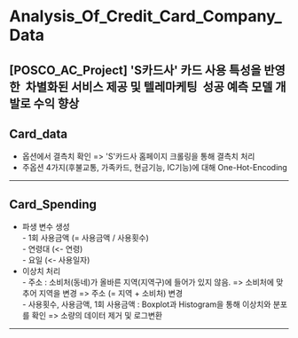 # Analysis_Of_Credit_Card_Company_Data
[POSCO_AC_Project] 'S카드사' 카드 사용 특성을 반영한  차별화된 서비스 제공 및 텔레마케팅  성공 예측 모델 개발로 수익 향상
---
## Card_data
- 옵션에서 결측치 확인 => 'S'카드사 홈페이지 크롤링을 통해 결측치 처리
- 주옵션 4가지(후불교통, 가족카드, 현금기능, IC기능)에 대해 One-Hot-Encoding
---
## Card_Spending
- 파생 변수 생성  
  \- 1회 사용금액 (= 사용금액 / 사용횟수)  
  \- 연령대 (<- 연령)  
  \- 요일 (<- 사용일자)  
 - 이상치 처리  
  \- 주소 : 소비처(동네)가 올바른 지역(지역구)에 들어가 있지 않음. => 소비처에 맞추어 지역을 변경 => 주소 (= 지역 + 소비처) 변경  
  \- 사용횟수, 사용금액, 1회 사용금액 : Boxplot과 Histogram을 통해 이상치와 분포를 확인 => 소량의 데이터 제거 및 로그변환  
  ---
  

